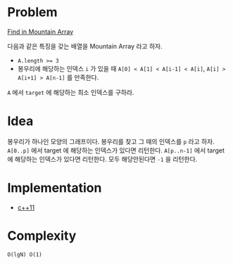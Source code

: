 # Problem

[Find in Mountain Array](https://leetcode.com/problems/find-in-mountain-array/)

다음과 같은 특징을 갖는 배열을 Mountain Array 라고 하자.

* `A.length >= 3`
* 봉우리에 해당하는 인덱스 `i` 가 있을 때 `A[0] < A[1] < A[i-1] <
  A[i]`, `A[i] > A[i+1] > A[n-1]` 를 만족한다.
  
`A` 에서 `target` 에 해당하는 최소 인덱스를 구하라.

# Idea

봉우리가 하나인 모양의 그래프이다. 봉우리를 찾고 그 때의 인덱스를 `p`
라고 하자. `A[0..p]` 에서 target 에 해당하는 인덱스가 있다면 리턴한다.
`A[p..n-1]` 에서 target 에 해당하는 인덱스가 있다면 리턴한다.
모두 해당안된다면 `-1` 을 리턴한다.

# Implementation

* [c++11](a.cpp)

# Complexity

```
O(lgN) O(1)
```
